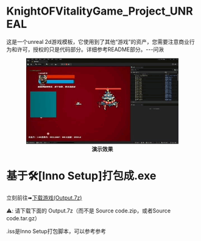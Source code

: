 # KnightOFVitalityGame_Project_UNREAL
这是一个unreal 2d游戏模板，它使用到了其他“游戏”的资产，您需要注意商业行为和许可，授权的只是代码部分。详细参考README部分。---问湫


<p align="center">
  <img src="README_QuotedAssetes/demo.gif" alt="演示" width="400" />
  <br>
  <b>演示效果</b>
</p>

# 基于🛠️[Inno Setup]打包成.exe
立刻前往➠[下载游戏(Output.7z)](https://github.com/OpenFrQuSh/KnightOFVitalityGame_Project_UNREAL/releases/tag/shipping)

⚠️: 请下载下面的 Output.7z（而不是 Source code.zip，或者Source code.tar.gz）

.iss是Inno Setup打包脚本，可以参考参考
